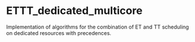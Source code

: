 # ETTT_dedicated_multicore
Implementation of algorithms for the combination of ET and TT scheduling on dedicated resources with precedences.
